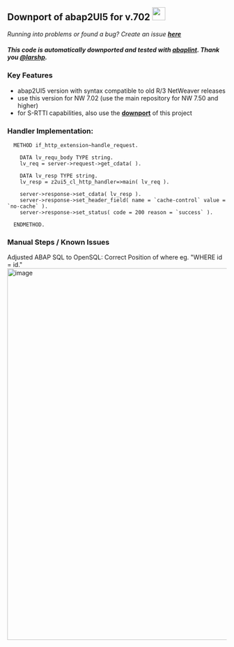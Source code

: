 ## Downport of abap2UI5 for v.702 <img src="https://github.com/abap2UI5/abap2UI5/assets/102328295/52ac0bb6-a219-4e9d-9e4f-62698dab3063" width="30">
_Running into problems or found a bug? Create an issue [**here**](https://github.com/abap2UI5/abap2UI5/issues)_
#### _This code is automatically downported and tested with [abaplint](https://abaplint.org/). Thank you [@larshp](https://github.com/larshp)._
### Key Features
* abap2UI5 version with syntax compatible to old R/3 NetWeaver releases
* use this version for NW 7.02 (use the main repository for NW 7.50 and higher)
* for S-RTTI capabilities, also use the [**downport**](https://github.com/sandraros/S-RTTI/tree/7.50) of this project



### Handler Implementation:
```abap
  METHOD if_http_extension~handle_request.

    DATA lv_requ_body TYPE string.
    lv_req = server->request->get_cdata( ).

    DATA lv_resp TYPE string.
    lv_resp = z2ui5_cl_http_handler=>main( lv_req ).

    server->response->set_cdata( lv_resp ).
    server->response->set_header_field( name = `cache-control` value = `no-cache` ).
    server->response->set_status( code = 200 reason = `success` ).

  ENDMETHOD.
```

### Manual Steps / Known Issues
Adjusted ABAP SQL to OpenSQL: Correct Position of where eg. "WHERE id = id."  <br>
<img width="853" alt="image" src="https://github.com/abap2UI5/abap2UI5-downport/assets/102328295/4f35fe67-1816-4ea7-adb2-b6dc31545806">
<br>
